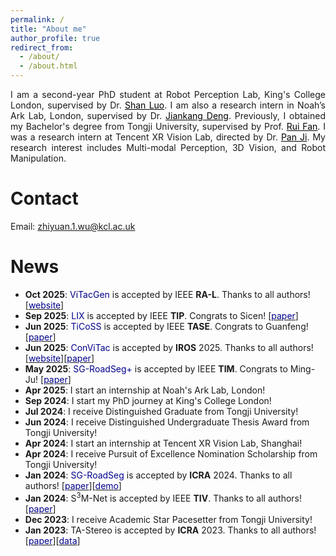 ```yaml
---
permalink: /
title: "About me"
author_profile: true
redirect_from: 
  - /about/
  - /about.html
---
```


<div style="text-align: justify;">
I am a second-year PhD student at Robot Perception Lab, King's College London, supervised by Dr. <a href="https://shanluo.github.io/" style="color: black;">Shan Luo</a>. I am also a research intern in Noah’s Ark Lab, London, supervised by Dr. <a href="https://jiankangdeng.github.io/" style="color: black;">Jiankang Deng</a>. Previously, I obtained my Bachelor's degree from Tongji University, supervised by Prof. <a href="https://www.ruirangerfan.com/" style="color: black;">Rui Fan</a>. I was a research intern at Tencent XR Vision Lab, directed by Dr. <a href="https://panji530.github.io/" style="color: black;">Pan Ji</a>. My research interest includes Multi-modal Perception, 3D Vision, and Robot Manipulation.
</div>

Contact
======
Email: [zhiyuan.1.wu@kcl.ac.uk](zhiyuan.1.wu@kcl.ac.uk)

News
======
* **Oct 2025**: <span style="color: darkblue;">ViTacGen</span> is accepted by IEEE **RA-L**. Thanks to all authors! [[<span style="color: darkblue;">website</span>](https://robot-perception-lab.github.io/vitacgen-website/)]
* **Sep 2025**: <span style="color: darkblue;">LIX</span> is accepted by IEEE **TIP**. Congrats to Sicen! [[<span style="color: darkblue;">paper</span>](https://arxiv.org/pdf/2403.08215)]
* **Jun 2025**: <span style="color: darkblue;">TiCoSS</span> is accepted by IEEE **TASE**. Congrats to Guanfeng! [[<span style="color: darkblue;">paper</span>](https://arxiv.org/pdf/2407.18038)]
* **Jun 2025**: <span style="color: darkblue;">ConViTac</span> is accepted by **IROS** 2025. Thanks to all authors! [[<span style="color: darkblue;">website</span>](https://georgewuzy.github.io/ConViTac-website/)][[<span style="color: darkblue;">paper</span>](https://arxiv.org/pdf/2506.20757)]
* **May 2025**: <span style="color: darkblue;">SG-RoadSeg+</span> is accepted by IEEE **TIM**. Congrats to Ming-Ju! [[<span style="color: darkblue;">paper</span>]](https://ieeexplore.ieee.org/abstract/document/11037419) 
* **Apr 2025**: I start an internship at Noah's Ark Lab, London!
* **Sep 2024**: I start my PhD journey at King's College London!
* **Jul 2024**: I receive Distinguished Graduate from Tongji University!
* **Jun 2024**: I receive Distinguished Undergraduate Thesis Award from Tongji University!
* **Apr 2024**: I start an internship at Tencent XR Vision Lab, Shanghai!
* **Apr 2024**: I receive Pursuit of Excellence Nomination Scholarship from Tongji University!
* **Jan 2024**: <span style="color: darkblue;">SG-RoadSeg</span> is accepted by **ICRA** 2024. Thanks to all authors! [[<span style="color: darkblue;">paper</span>](https://www.ruirangerfan.com/pdf/icra2024_wu.pdf)][[<span style="color: darkblue;">demo</span>](https://www.youtube.com/watch?v=WFHcpN8HPKI)]
* **Jan 2024**: S<sup>3</sup>M-Net is accepted by IEEE **TIV**. Thanks to all authors! [[<span style="color: darkblue;">paper</span>](https://arxiv.org/pdf/2401.11414)]
* **Dec 2023**: I receive Academic Star Pacesetter from Tongji University!
* **Jan 2023**: TA-Stereo is accepted by **ICRA** 2023. Thanks to all authors! [[<span style="color: darkblue;">paper</span>](https://www.ruirangerfan.com/pdf/icra2023_wu.pdf)][[<span style="color: darkblue;">data</span>](https://mias.group/TA-Stereo/)]
